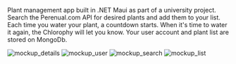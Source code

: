 Plant management app built in .NET Maui as part of a university project.
Search the Perenual.com API for desired plants and add them to your list. 
Each time you water your plant, a countdown starts. When it's time to water it again, the Chlorophy will let you know.
Your user account and plant list are stored on MongoDb.

![mockup_details](https://github.com/user-attachments/assets/de708114-9f0d-4de9-b5e4-825662f06c5e)
![mockup_user](https://github.com/user-attachments/assets/bd4486ed-a0ed-45c6-a46f-5a70f9851f8c)
![mockup_search](https://github.com/user-attachments/assets/7b94ea88-14ca-4e84-b638-2a16f11b12da)
![mockup_list](https://github.com/user-attachments/assets/d5018836-e7fe-4048-ac5b-8ee14d78d439)
